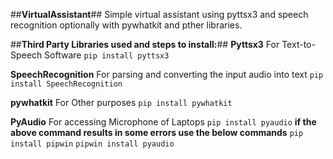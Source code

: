 ##**VirtualAssistant**##
Simple virtual assistant using pyttsx3 and speech recognition optionally with pywhatkit and pther libraries.

##**Third Party Libraries used and steps to install:**##
**Pyttsx3**
For Text-to-Speech Software
`pip install pyttsx3`

**SpeechRecognition**
For parsing and converting the input audio into text
`pip install SpeechRecognition`

**pywhatkit**
For Other purposes
`pip install pywhatkit`

**PyAudio**
For accessing Microphone of Laptops
`pip install pyaudio`
__if the above command results in some errors use the below commands__
`pip install pipwin`
`pipwin install pyaudio`


